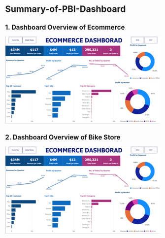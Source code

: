 # Summary-of-PBI-Dashboard

## 1. Dashboard Overview of Ecommerce
  ![powerbi_1](https://github.com/PhungThien63f/Ecommerce/blob/main/PBI.png)

## 2. Dashboard Overview of Bike Store
   ![powerbi](https://github.com/PhungThien63f/Ecommerce/blob/main/PBI.png)
